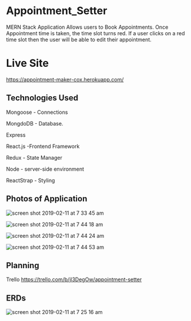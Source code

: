 # Appointment_Setter
MERN Stack Application Allows users to Book Appointments. Once Appointment time is taken, the time slot turns red. If a user clicks on a red time slot then the user will be able to edit their appointment. 

# Live Site
https://appointment-maker-cox.herokuapp.com/

Technologies Used
-------
Mongoose - Connections

MongdoDB - Database.

Express 

React.js -Frontend Framework

Redux - State Manager

Node - server-side environment

ReactStrap - Styling 

Photos of Application
-----
![screen shot 2019-02-11 at 7 33 45 am](https://user-images.githubusercontent.com/33140493/52564060-1a0d3a00-2dd1-11e9-83fd-78e42bb95f08.png)

![screen shot 2019-02-11 at 7 44 18 am](https://user-images.githubusercontent.com/33140493/52564064-1da0c100-2dd1-11e9-9d36-f1fa19cb7783.png)

![screen shot 2019-02-11 at 7 44 24 am](https://user-images.githubusercontent.com/33140493/52564066-20031b00-2dd1-11e9-9b31-13d27a076fee.png)

![screen shot 2019-02-11 at 7 44 53 am](https://user-images.githubusercontent.com/33140493/52564067-22657500-2dd1-11e9-9b65-4e59ae8a9118.png)



Planning
------

Trello
https://trello.com/b/jl3DegOw/appointment-setter

ERDs
----
![screen shot 2019-02-11 at 7 25 16 am](https://user-images.githubusercontent.com/33140493/52564180-796b4a00-2dd1-11e9-8682-2955a26f2efd.png)








